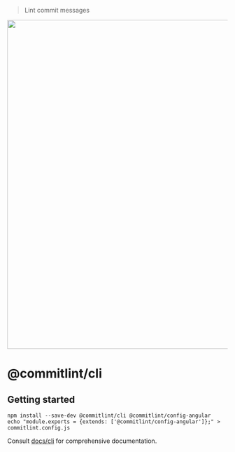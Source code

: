> Lint commit messages

<p align="center">
  <img width="750" src="https://marionebl.github.io/commitlint/assets/commitlint.svg">
</p>

# @commitlint/cli

## Getting started

```
npm install --save-dev @commitlint/cli @commitlint/config-angular
echo "module.exports = {extends: ['@commitlint/config-angular']};" > commitlint.config.js
```

Consult [docs/cli](http://marionebl.github.io/commitlint/#/reference-cli) for comprehensive documentation.

